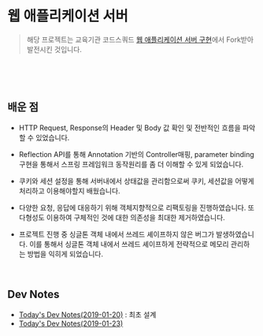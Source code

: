 # 웹 애플리케이션 서버
>  해당 프로젝트는 교육기관 코드스쿼드 [웹 애플리케이션 서버 구현](https://github.com/code-squad/java-was)에서 Fork받아 발전시킨 것입니다.

​	

​	  

## 배운 점

* HTTP Request, Response의 Header 및 Body 값 확인 및 전반적인 흐름을 파악할 수 있었습니다.

* Reflection API를 통해 Annotation 기반의 Controller매핑, parameter binding 구현을 통해서 스프링 프레임워크 동작원리를 좀 더 이해할 수 있게 되었습니다.

* 쿠키와 세션 설정을 통해 서버내에서 상태값을 관리함으로써 쿠키, 세션값을 어떻게 처리하고 이용해야할지 배웠습니다.

* 다양한 요청, 응답에 대응하기 위해 객체지향적으로 리팩토링을 진행하였습니다. 또 다형성도 이용하여 구체적인 것에 대한 의존성을 최대한 제거하였습니다.

* 프로젝트 진행 중 싱글톤 객체 내에서 쓰레드 셰이프하지 않은 버그가 발생하였습니다. 이를 통해서 싱글톤 객체 내에서 쓰레드 셰이프하게 전략적으로 메모리 관리하는 방법을 익히게 되었습니다.

  ​	

  

## Dev Notes
* [Today's Dev Notes(2019-01-20)](https://brad903.tistory.com/entry/XFile) : 최초 설계
* [Today's Dev Notes(2019-01-23)](https://brad903.tistory.com/entry/Todays-Dev-Notes20190123?category=842599)